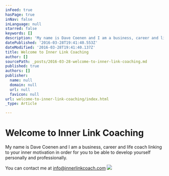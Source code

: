```yaml
---
inFeed: true
hasPage: true
inNav: false
inLanguage: null
starred: false
keywords: []
description: 'My name is Dave Coenen and I am a business, career and life coach linking to your inner motivation in order for you to be able to  develop yourself personally and professionally.'
datePublished: '2016-03-28T19:41:40.553Z'
dateModified: '2016-03-28T19:41:40.137Z'
title: Welcome to Inner Link Coaching
author: []
sourcePath: _posts/2016-03-28-welcome-to-inner-link-coaching.md
published: true
authors: []
publisher:
  name: null
  domain: null
  url: null
  favicon: null
url: welcome-to-inner-link-coaching/index.html
_type: Article

---
```

# Welcome to Inner Link Coaching

My name is Dave Coenen and I am a business, career and life coach linking to your inner motivation in order for you to be able to develop yourself personally and professionally.

You can contact me at info@innerlinkcoach.com
![](https://the-grid-user-content.s3-us-west-2.amazonaws.com/f09fe09d-1774-4c00-819e-957f55828778.jpg)
